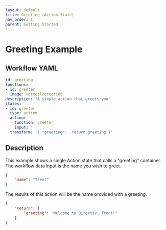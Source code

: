 ```yaml
---
layout: default
title: Greeting (Action State)
nav_order: 1
parent: Getting Started
---
```


# Greeting Example

## Workflow YAML

```yaml
id: greeting
functions:
- id: greeter
  image: vorteil/greeting
description: "A simple action that greets you" 
states:
- id: greeter
  type: action
  action: 
    function: greeter
    input: '.'
  transform: '{ "greeting": .return.greeting }'
```

## Description

This example shows a single Action state that calls a "greeting" container. The workflow data input is the name you wish to greet.

```json
{
    "name": "Trent"
}
```

The results of this action will be the name provided with a greeting.

```json
{
    "return": {
        "greeting": "Welcome to Direktiv, Trent!"
    }
}
```

